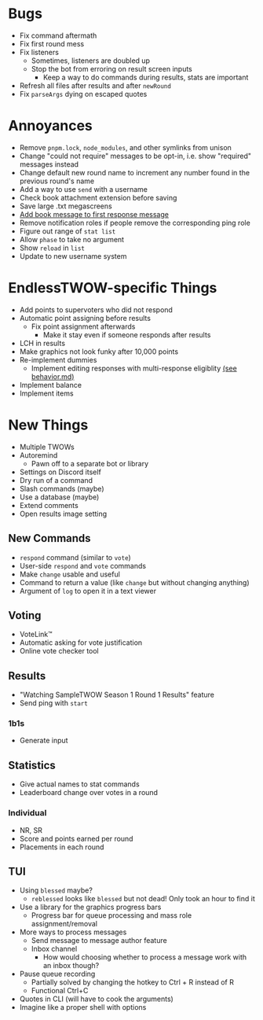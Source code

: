 # Bugs
- Fix command aftermath
- Fix first round mess
- Fix listeners
	- Sometimes, listeners are doubled up
	- Stop the bot from erroring on result screen inputs
		- Keep a way to do commands during results, stats are important
- Refresh all files after results and after `newRound`
- Fix `parseArgs` dying on escaped quotes

# Annoyances
- Remove `pnpm.lock`, `node_modules`, and other symlinks from unison
- Change "could not require" messages to be opt-in, i.e. show "required" messages instead
- Change default new round name to increment any number found in the previous round's name
- Add a way to use `send` with a username
- Check book attachment extension before saving
- Save large .txt megascreens
- [Add book message to first response message](behavior.md#first-response-message)
- Remove notification roles if people remove the corresponding ping role
- Figure out range of `stat list`
- Allow `phase` to take no argument
- Show `reload` in `list`
- Update to new username system

# EndlessTWOW-specific Things
- Add points to supervoters who did not respond
- Automatic point assigning before results
	- Fix point assignment afterwards
		- Make it stay even if someone responds after results
- LCH in results
- Make graphics not look funky after 10,000 points
- Re-implement dummies
	- Implement editing responses with multi-response eligiblity [(see behavior.md)](behavior.md#editing-behavior)
- Implement balance
- Implement items

# New Things
- Multiple TWOWs
- Autoremind
	- Pawn off to a separate bot or library
- Settings on Discord itself
- Dry run of a command
- Slash commands (maybe)
- Use a database (maybe)
- Extend comments
- Open results image setting

## New Commands
- `respond` command (similar to `vote`)
- User-side `respond` and `vote` commands
- Make `change` usable and useful
- Command to return a value (like `change` but without changing anything)
- Argument of `log` to open it in a text viewer

## Voting
- VoteLink™
- Automatic asking for vote justification
- Online vote checker tool

## Results
- "Watching SampleTWOW Season 1 Round 1 Results" feature
- Send ping with `start`

### 1b1s
- Generate input

## Statistics
- Give actual names to stat commands
- Leaderboard change over votes in a round

### Individual
- NR, SR
- Score and points earned per round
- Placements in each round

## TUI
- Using `blessed` maybe?
	- `reblessed` looks like `blessed` but not dead! Only took an hour to find it
- Use a library for the graphics progress bars
	- Progress bar for queue processing and mass role assignment/removal
- More ways to process messages
	- Send message to message author feature
	- Inbox channel
		- How would choosing whether to process a message work with an inbox though?
- Pause queue recording
	- Partially solved by changing the hotkey to Ctrl + R instead of R
	- Functional Ctrl+C
- Quotes in CLI (will have to cook the arguments)
- Imagine like a proper shell with options